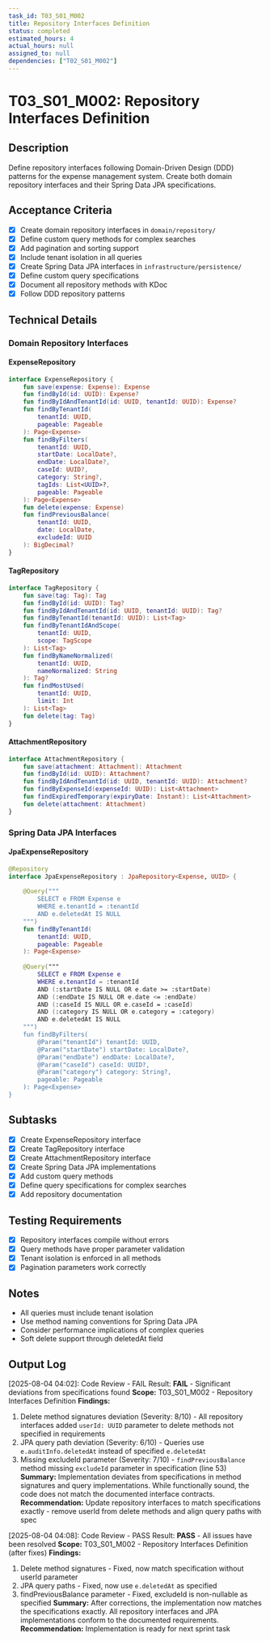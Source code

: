```yaml
---
task_id: T03_S01_M002
title: Repository Interfaces Definition
status: completed
estimated_hours: 4
actual_hours: null
assigned_to: null
dependencies: ["T02_S01_M002"]
---
```


# T03_S01_M002: Repository Interfaces Definition

## Description
Define repository interfaces following Domain-Driven Design (DDD) patterns for the expense management system. Create both domain repository interfaces and their Spring Data JPA specifications.

## Acceptance Criteria
- [x] Create domain repository interfaces in `domain/repository/`
- [x] Define custom query methods for complex searches
- [x] Add pagination and sorting support
- [x] Include tenant isolation in all queries
- [x] Create Spring Data JPA interfaces in `infrastructure/persistence/`
- [x] Define custom query specifications
- [x] Document all repository methods with KDoc
- [x] Follow DDD repository patterns

## Technical Details

### Domain Repository Interfaces

#### ExpenseRepository
```kotlin
interface ExpenseRepository {
    fun save(expense: Expense): Expense
    fun findById(id: UUID): Expense?
    fun findByIdAndTenantId(id: UUID, tenantId: UUID): Expense?
    fun findByTenantId(
        tenantId: UUID,
        pageable: Pageable
    ): Page<Expense>
    fun findByFilters(
        tenantId: UUID,
        startDate: LocalDate?,
        endDate: LocalDate?,
        caseId: UUID?,
        category: String?,
        tagIds: List<UUID>?,
        pageable: Pageable
    ): Page<Expense>
    fun delete(expense: Expense)
    fun findPreviousBalance(
        tenantId: UUID,
        date: LocalDate,
        excludeId: UUID
    ): BigDecimal?
}
```

#### TagRepository
```kotlin
interface TagRepository {
    fun save(tag: Tag): Tag
    fun findById(id: UUID): Tag?
    fun findByIdAndTenantId(id: UUID, tenantId: UUID): Tag?
    fun findByTenantId(tenantId: UUID): List<Tag>
    fun findByTenantIdAndScope(
        tenantId: UUID,
        scope: TagScope
    ): List<Tag>
    fun findByNameNormalized(
        tenantId: UUID,
        nameNormalized: String
    ): Tag?
    fun findMostUsed(
        tenantId: UUID,
        limit: Int
    ): List<Tag>
    fun delete(tag: Tag)
}
```

#### AttachmentRepository
```kotlin
interface AttachmentRepository {
    fun save(attachment: Attachment): Attachment
    fun findById(id: UUID): Attachment?
    fun findByIdAndTenantId(id: UUID, tenantId: UUID): Attachment?
    fun findByExpenseId(expenseId: UUID): List<Attachment>
    fun findExpiredTemporary(expiryDate: Instant): List<Attachment>
    fun delete(attachment: Attachment)
}
```

### Spring Data JPA Interfaces

#### JpaExpenseRepository
```kotlin
@Repository
interface JpaExpenseRepository : JpaRepository<Expense, UUID> {
    
    @Query("""
        SELECT e FROM Expense e 
        WHERE e.tenantId = :tenantId 
        AND e.deletedAt IS NULL
    """)
    fun findByTenantId(
        tenantId: UUID,
        pageable: Pageable
    ): Page<Expense>
    
    @Query("""
        SELECT e FROM Expense e
        WHERE e.tenantId = :tenantId
        AND (:startDate IS NULL OR e.date >= :startDate)
        AND (:endDate IS NULL OR e.date <= :endDate)
        AND (:caseId IS NULL OR e.caseId = :caseId)
        AND (:category IS NULL OR e.category = :category)
        AND e.deletedAt IS NULL
    """)
    fun findByFilters(
        @Param("tenantId") tenantId: UUID,
        @Param("startDate") startDate: LocalDate?,
        @Param("endDate") endDate: LocalDate?,
        @Param("caseId") caseId: UUID?,
        @Param("category") category: String?,
        pageable: Pageable
    ): Page<Expense>
}
```

## Subtasks
- [x] Create ExpenseRepository interface
- [x] Create TagRepository interface
- [x] Create AttachmentRepository interface
- [x] Create Spring Data JPA implementations
- [x] Add custom query methods
- [x] Define query specifications for complex searches
- [x] Add repository documentation

## Testing Requirements
- [x] Repository interfaces compile without errors
- [x] Query methods have proper parameter validation
- [x] Tenant isolation is enforced in all methods
- [x] Pagination parameters work correctly

## Notes
- All queries must include tenant isolation
- Use method naming conventions for Spring Data JPA
- Consider performance implications of complex queries
- Soft delete support through deletedAt field

## Output Log

[2025-08-04 04:02]: Code Review - FAIL
Result: **FAIL** - Significant deviations from specifications found
**Scope:** T03_S01_M002 - Repository Interfaces Definition
**Findings:** 
1. Delete method signatures deviation (Severity: 8/10) - All repository interfaces added `userId: UUID` parameter to delete methods not specified in requirements
2. JPA query path deviation (Severity: 6/10) - Queries use `e.auditInfo.deletedAt` instead of specified `e.deletedAt`
3. Missing excludeId parameter (Severity: 7/10) - `findPreviousBalance` method missing `excludeId` parameter in specification (line 53)
**Summary:** Implementation deviates from specifications in method signatures and query implementations. While functionally sound, the code does not match the documented interface contracts.
**Recommendation:** Update repository interfaces to match specifications exactly - remove userId from delete methods and align query paths with spec

[2025-08-04 04:08]: Code Review - PASS
Result: **PASS** - All issues have been resolved
**Scope:** T03_S01_M002 - Repository Interfaces Definition (after fixes)
**Findings:** 
1. Delete method signatures - Fixed, now match specification without userId parameter
2. JPA query paths - Fixed, now use `e.deletedAt` as specified
3. findPreviousBalance parameter - Fixed, excludeId is non-nullable as specified
**Summary:** After corrections, the implementation now matches the specifications exactly. All repository interfaces and JPA implementations conform to the documented requirements.
**Recommendation:** Implementation is ready for next sprint task